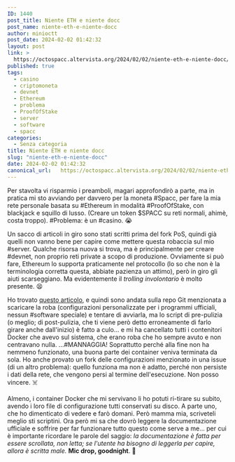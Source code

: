 ```yaml
---
ID: 1440
post_title: Niente ETH e niente docc
post_name: niente-eth-e-niente-docc
author: minioctt
post_date: 2024-02-02 01:42:32
layout: post
link: >
  https://octospacc.altervista.org/2024/02/02/niente-eth-e-niente-docc/
published: true
tags:
  - casino
  - criptomoneta
  - devnet
  - Ethereum
  - problema
  - ProofOfStake
  - server
  - software
  - spacc
categories:
  - Senza categoria
title: Niente ETH e niente docc
slug: "niente-eth-e-niente-docc"
date: 2024-02-02 01:42:32
canonical_url:   https://octospacc.altervista.org/2024/02/02/niente-eth-e-niente-docc/
---
```

<!-- wp:paragraph -->
<p markdown="1">Per stavolta vi risparmio i preamboli, magari approfondirò a parte, ma in pratica mi sto avviando per davvero per la moneta #Spacc, per fare la mia rete personale basata su #Ethereum in modalità #ProofOfStake, con blackjack e squillo di lusso. (Creare un token $SPACC su reti normali, ahimè, costa troppo). #Problema: è un #casino. 😭</p>
<!-- /wp:paragraph -->

<!-- wp:paragraph -->
<p markdown="1">Un sacco di articoli in giro sono stati scritti prima del fork PoS, quindi già quelli non vanno bene per capire come mettere questa robaccia sul mio #server. Qualche risorsa nuova si trova, ma è principalmente per creare #devnet, non proprio reti private a scopo di produzione. Ovviamente si può fare, Ethereum lo supporta praticamente nel protocollo (lo so che non è la terminologia corretta questa, abbiate pazienza un attimo), però in giro gli aiuti scarseggiano. Ma evidentemente il <em>trolling involontario</em> è molto presente. 😫</p>
<!-- /wp:paragraph -->

<!-- wp:paragraph -->
<p markdown="1">Ho trovato <a href="https://docs.prylabs.network/docs/advanced/proof-of-stake-devnet">questo articolo</a>, e quindi sono andata sulla repo Git menzionata a scaricare la roba (configurazioni personalizzate per i programmi ufficiali, nessun #software speciale) e tentare di avviarla, ma lo script di pre-pulizia (o meglio; di post-pulizia, che ti viene però detto erroneamente di farlo girare anche dall'inizio) è fatto a culo... e mi ha cancellato tutti i contenitori Docker che avevo sul sistema, che erano roba che ho sempre avuto e non centravano nulla. ...#MANNAGGIA! Soprattutto perché alla fine non ha nemmeno funzionato, una buona parte dei container veniva terminata da sola. Ho anche provato un fork delle configurazioni menzionato in una issue (di un altro problema): quello funziona ma non è adatto, perché non persiste i dati della rete, che vengono persi al termine dell'esecuzione. Non posso vincere. ☠️</p>
<!-- /wp:paragraph -->

<!-- wp:paragraph -->
<p markdown="1">Almeno, i container Docker che mi servivano li ho potuti ri-tirare su subito, avendo i loro file di configurazione tutti conservati su disco. A parte uno, che ho dimenticato di vedere e farò domani. Però mamma mia, scriveteli meglio sti scriptini. Ora però mi sa che dovrò leggere la documentazione ufficiale e soffrire per far funzionare tutto questo come serve a me... per cui è importante ricordare le parole del saggio: <em>la documentazione è fatta per essere scrollata, non letta; se l'utente ha bisogno di leggerla per capire, allora è scritta male.</em> <strong>Mic drop, goodnight</strong>. 🥱</p>
<!-- /wp:paragraph -->